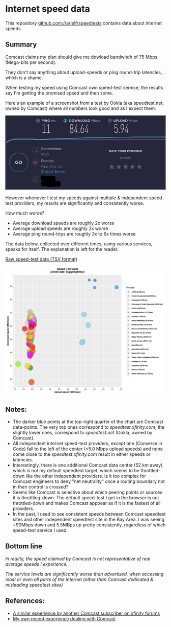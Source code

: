 # Internet speed data

This repository [github.com://arielf/speedtests](https://github.com/arielf/speedtests) contains data about internet speeds.


## Summary

Comcast claims my plan should give me dowload bandwitdh of 75 Mbps (Mega-bits per second).

They don't say anything about upload-speeds or ping round-trip latencies, which is a shame.

When testing my speed using Comcast own speed-test service, the results say I'm getting the promised speed and then some.

Here's an example of a screenshot from a test by Ookla (aka speedtest.net, owned by Comcast) where all numbers look good and as I expect them:

![Ookla speed test 2020-01-26](Ookla-2020-01-26.png) 

However whenever I test my speeds against multiple & independent speed-test providers, my results are significantly and consistently worse.

How much worse?

- Average download speeds are roughly 2x worse
- Average upload speeds are roughly 2x worse
- Average ping round-trips are roughly 3x to 6x times worse

The data below, collected over different times, using various services, speaks for itself. The explanation is left for the reader.

[Raw speed-test data (TSV format)](speedtests.tsv)

![Chart of speed-tests](speedtests.png)

## Notes:

- The darker blue points at the top-right quarter of the chart are Comcast data-points. The very top ones correspond to _speedtest.xfinity.com_, the slightly lower ones, correspond to _speedtest.net_ (Ookla, owned by Comcast).
- All independent internet speed-test providers, except one (Converse in Code) fall to the left of the center (<5.0 Mbps upload speeds) and none come close to the _speedtest.xfinity.com_ result in either speeds or latencies.
- Interestingly, there is one additional Comcast data center (52 km away) which is not my default speedtest target, which seems to be throttled-down like the other independent providers. Is it too complex for Comcast engineers to deny "net neutrality" once a routing boundary not in their control is crossed?
- Seems like Comcast is selective about which peering points or sources it is throttling-down. The default speed-test I get in the browser is not throttled-down and makes Comcast apppear as if it is the fastest of all providers.
- In the past, I used to see consistent speeds between Comcast speedtest sites and other independent speedtest site in the Bay Area. I was seeing ~90Mbps down and 5.5MBps up pretty consistently, regardless of which speed-test service I used.

## Bottom line

_In reality, the speed claimed by Comcast is *not representative of real average speeds* I experience._

_The service levels are *significantly worse* than advertised, when accessing most or even all parts of the internet (other than Comcast dedicated & misleading speedtest sites)_

## References:

- [A similar experience by another Comcast subscriber on xfinity forums](https://forums.xfinity.com/t5/Your-Home-Network/Proof-Comcast-Throttling-Internet-Speeds/td-p/3056103)
- [My own recent experience dealing with Comcast](Comcast.md)

